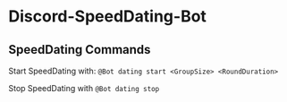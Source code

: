 # Discord-SpeedDating-Bot

## SpeedDating Commands
Start SpeedDating with:
`@Bot dating start <GroupSize> <RoundDuration>`

Stop SpeedDating with
`@Bot dating stop`
